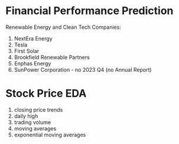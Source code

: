 # Financial Performance Prediction
Renewable Energy and Clean Tech Companies:
1. NextEra Energy
2. Tesla
3. First Solar
4. Brookfield Renewable Partners
5. Enphas Energy
6. SunPower Corporation - no 2023 Q4 (no Annual Report)

   
# Stock Price EDA
1. closing price trends
2. daily high
3. trading volume
4. moving averages
5. exponential moving averages
